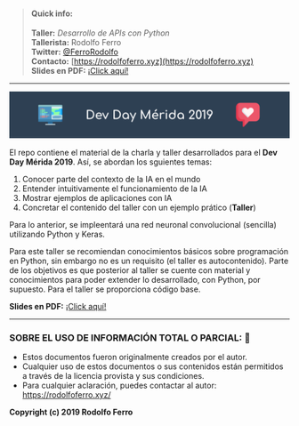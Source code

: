 
> #### Quick info:
>
> **Taller:** *Desarrollo de APIs con Python* <br>
> **Tallerista:** Rodolfo Ferro <br>
> **Twitter:** [@FerroRodolfo](https://twitter.com/FerroRodolfo) <br>
> **Contacto:** [https://rodolfoferro.xyz](https://rodolfoferro.xyz) <br>
> **Slides en PDF:** [¡Click aquí!](https://github.com/RodolfoFerro/DevDayMid2019/raw/master/DevDayMid.pdf)
------
![banner](dev_day_mid.png)

El repo contiene el material de la charla y taller desarrollados para el **Dev Day Mérida 2019**. Así, se abordan los sguientes temas: 

1. Conocer parte del contexto de la IA en el mundo
2. Entender intuitivamente el funcionamiento de la IA
3. Mostrar ejemplos de aplicaciones con IA
4. Concretar el contenido del taller con un ejemplo prático (**Taller**)

Para lo anterior, se impleentará una red neuronal convolucional (sencilla) utilizando Python y Keras.

Para este taller se recomiendan conocimientos básicos sobre programación en Python, sin embargo no es un requisito (el taller es autocontenido). Parte de los objetivos es que posterior al taller se cuente con material y conocimientos para poder extender lo desarrollado, con Python, por supuesto. Para el taller se proporciona código base.

**Slides en PDF:** [¡Click aquí!](https://github.com/RodolfoFerro/DevDayMid2019/raw/master/DevDayMid.pdf)

***

### SOBRE EL USO DE INFORMACIÓN TOTAL O PARCIAL: 🔐
* Estos documentos fueron originalmente creados por el autor.
* Cualquier uso de estos documentos o sus contenidos están permitidos a través de la licencia provista y sus condiciones.
* Para cualquier aclaración, puedes contactar al autor: https://rodolfoferro.xyz/

**Copyright (c) 2019 Rodolfo Ferro**